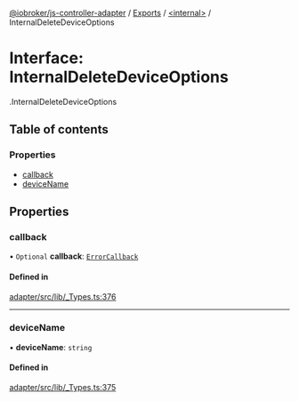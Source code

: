 [@iobroker/js-controller-adapter](../README.md) / [Exports](../modules.md) / [<internal\>](../modules/internal_.md) / InternalDeleteDeviceOptions

# Interface: InternalDeleteDeviceOptions

[<internal>](../modules/internal_.md).InternalDeleteDeviceOptions

## Table of contents

### Properties

- [callback](internal_.InternalDeleteDeviceOptions.md#callback)
- [deviceName](internal_.InternalDeleteDeviceOptions.md#devicename)

## Properties

### callback

• `Optional` **callback**: [`ErrorCallback`](../modules/internal_.md#errorcallback)

#### Defined in

[adapter/src/lib/_Types.ts:376](https://github.com/ioBroker/ioBroker.js-controller/blob/959e51d6/packages/adapter/src/lib/_Types.ts#L376)

___

### deviceName

• **deviceName**: `string`

#### Defined in

[adapter/src/lib/_Types.ts:375](https://github.com/ioBroker/ioBroker.js-controller/blob/959e51d6/packages/adapter/src/lib/_Types.ts#L375)
